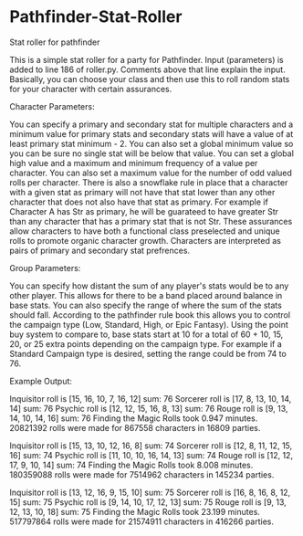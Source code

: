 # Pathfinder-Stat-Roller
Stat roller for pathfinder

This is a simple stat roller for a party for Pathfinder.  Input (parameters) is added to line 186 of roller.py.  Comments above that line explain the input.  Basically, you can choose your class and then use this to roll random stats for your character with certain assurances.  

Character Parameters:

You can specify a primary and secondary stat for multiple characters and a minimum value for primary stats and secondary stats will have a value of at least primary stat minimum - 2.  You can also set a global minimum value so you can be sure no single stat will be below that value.  You can set a global high value and a maximum and minimum frequency of a value per character.  You can also set a maximum value for the number of odd valued rolls per character.  There is also a snowflake rule in place that a character with a given stat as primary will not have that stat lower than any other character that does not also have that stat as primary.  For example if Character A has Str as primary, he will be guarateed to have greater Str than any character that has a primary stat that is not Str.  These assurances allow characters to have both a functional class preselected and unique rolls to promote organic character growth.  Characters are interpreted as pairs of primary and secondary stat prefrences.

Group Parameters:

You can specify how distant the sum of any player's stats would be to any other player.  This allows for there to be a band placed around balance in base stats.  You can also specify the range of where the sum of the stats should fall.  According to the pathfinder rule book this allows you to control the campaign type (Low, Standard, High, or Epic Fantasy).  Using the point buy system to compare to, base stats start at 10 for a total of 60 + 10, 15, 20, or 25 extra points depending on the campaign type.  For example if a Standard Campaign type is desired, setting the range could be from 74 to 76.

Example Output:

Inquisitor roll is	[15, 16, 10, 7, 16, 12]	  sum:  76
Sorcerer roll is	  [17, 8, 13, 10, 14, 14]	  sum:  76
Psychic roll is		  [12, 12, 15, 16, 8, 13]	  sum:  76
Rouge roll is		    [9, 13, 14, 10, 14, 16]	  sum:  76
Finding the Magic Rolls took 0.947 minutes.
20821392 rolls were made for 867558 characters in 16809 parties.

Inquisitor roll is	[15, 13, 10, 12, 16, 8]	  sum:  74
Sorcerer roll is	  [12, 8, 11, 12, 15, 16] 	sum:  74
Psychic roll is		  [11, 10, 10, 16, 14, 13]  sum:  74
Rouge roll is		    [12, 12, 17, 9, 10, 14]	  sum:  74
Finding the Magic Rolls took 8.008 minutes.
180359088 rolls were made for 7514962 characters in 145234 parties.

Inquisitor roll is	[13, 12, 16, 9, 15, 10] 	sum:  75
Sorcerer roll is	  [16, 8, 16, 8, 12, 15]	  sum:  75
Psychic roll is		  [9, 14, 10, 17, 12, 13] 	sum:  75
Rouge roll is		    [9, 13, 12, 13, 10, 18]	  sum:  75
Finding the Magic Rolls took 23.199 minutes.
517797864 rolls were made for 21574911 characters in 416266 parties.
